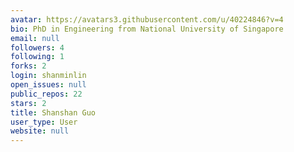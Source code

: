 ```yaml
---
avatar: https://avatars3.githubusercontent.com/u/40224846?v=4
bio: PhD in Engineering from National University of Singapore
email: null
followers: 4
following: 1
forks: 2
login: shanminlin
open_issues: null
public_repos: 22
stars: 2
title: Shanshan Guo
user_type: User
website: null
---
```

